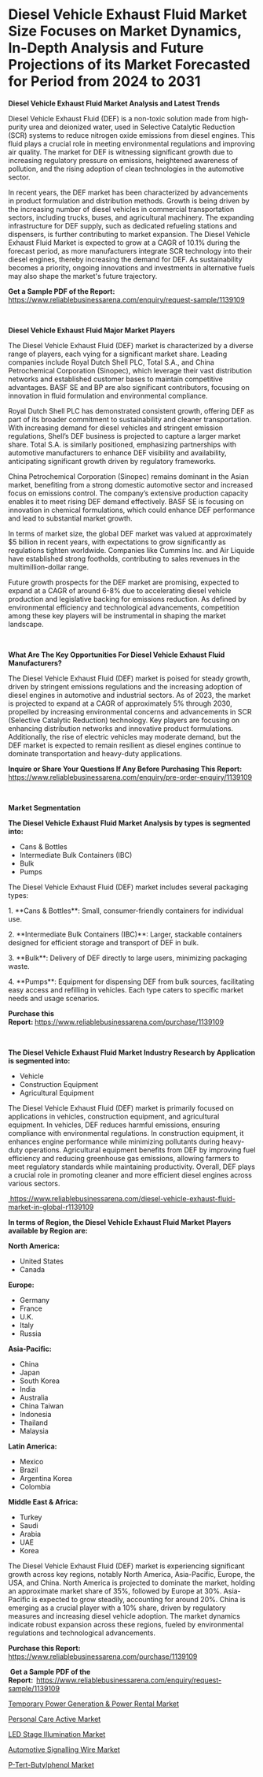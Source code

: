 <p><h1>Diesel Vehicle Exhaust Fluid Market Size Focuses on Market Dynamics, In-Depth Analysis and Future Projections of its Market Forecasted for Period from 2024 to 2031</h1></p><p><strong>Diesel Vehicle Exhaust Fluid Market Analysis and Latest Trends</strong></p>
<p><p>Diesel Vehicle Exhaust Fluid (DEF) is a non-toxic solution made from high-purity urea and deionized water, used in Selective Catalytic Reduction (SCR) systems to reduce nitrogen oxide emissions from diesel engines. This fluid plays a crucial role in meeting environmental regulations and improving air quality. The market for DEF is witnessing significant growth due to increasing regulatory pressure on emissions, heightened awareness of pollution, and the rising adoption of clean technologies in the automotive sector.</p><p>In recent years, the DEF market has been characterized by advancements in product formulation and distribution methods. Growth is being driven by the increasing number of diesel vehicles in commercial transportation sectors, including trucks, buses, and agricultural machinery. The expanding infrastructure for DEF supply, such as dedicated refueling stations and dispensers, is further contributing to market expansion. The Diesel Vehicle Exhaust Fluid Market is expected to grow at a CAGR of 10.1% during the forecast period, as more manufacturers integrate SCR technology into their diesel engines, thereby increasing the demand for DEF. As sustainability becomes a priority, ongoing innovations and investments in alternative fuels may also shape the market's future trajectory.</p></p>
<p><strong>Get a Sample PDF of the Report:&nbsp;</strong> <a href="https://www.reliablebusinessarena.com/enquiry/request-sample/1139109?utm_campaign=1610&utm_medium=2&utm_source=Github&utm_content=ia&utm_term=14102024&utm_id=diesel-vehicle-exhaust-fluid">https://www.reliablebusinessarena.com/enquiry/request-sample/1139109</a></p>
<p>&nbsp;</p>
<p><strong>Diesel Vehicle Exhaust Fluid Major Market Players</strong></p>
<p><p>The Diesel Vehicle Exhaust Fluid (DEF) market is characterized by a diverse range of players, each vying for a significant market share. Leading companies include Royal Dutch Shell PLC, Total S.A., and China Petrochemical Corporation (Sinopec), which leverage their vast distribution networks and established customer bases to maintain competitive advantages. BASF SE and BP are also significant contributors, focusing on innovation in fluid formulation and environmental compliance.</p><p>Royal Dutch Shell PLC has demonstrated consistent growth, offering DEF as part of its broader commitment to sustainability and cleaner transportation. With increasing demand for diesel vehicles and stringent emission regulations, Shell’s DEF business is projected to capture a larger market share. Total S.A. is similarly positioned, emphasizing partnerships with automotive manufacturers to enhance DEF visibility and availability, anticipating significant growth driven by regulatory frameworks.</p><p>China Petrochemical Corporation (Sinopec) remains dominant in the Asian market, benefiting from a strong domestic automotive sector and increased focus on emissions control. The company’s extensive production capacity enables it to meet rising DEF demand effectively. BASF SE is focusing on innovation in chemical formulations, which could enhance DEF performance and lead to substantial market growth.</p><p>In terms of market size, the global DEF market was valued at approximately $5 billion in recent years, with expectations to grow significantly as regulations tighten worldwide. Companies like Cummins Inc. and Air Liquide have established strong footholds, contributing to sales revenues in the multimillion-dollar range. </p><p>Future growth prospects for the DEF market are promising, expected to expand at a CAGR of around 6-8% due to accelerating diesel vehicle production and legislative backing for emissions reduction. As defined by environmental efficiency and technological advancements, competition among these key players will be instrumental in shaping the market landscape.</p></p>
<p>&nbsp;</p>
<p><strong>What Are The Key Opportunities For Diesel Vehicle Exhaust Fluid Manufacturers?</strong></p>
<p><p>The Diesel Vehicle Exhaust Fluid (DEF) market is poised for steady growth, driven by stringent emissions regulations and the increasing adoption of diesel engines in automotive and industrial sectors. As of 2023, the market is projected to expand at a CAGR of approximately 5% through 2030, propelled by increasing environmental concerns and advancements in SCR (Selective Catalytic Reduction) technology. Key players are focusing on enhancing distribution networks and innovative product formulations. Additionally, the rise of electric vehicles may moderate demand, but the DEF market is expected to remain resilient as diesel engines continue to dominate transportation and heavy-duty applications.</p></p>
<p><strong>Inquire or Share Your Questions If Any Before Purchasing This Report:</strong> <a href="https://www.reliablebusinessarena.com/enquiry/pre-order-enquiry/1139109?utm_campaign=1610&utm_medium=2&utm_source=Github&utm_content=ia&utm_term=14102024&utm_id=diesel-vehicle-exhaust-fluid">https://www.reliablebusinessarena.com/enquiry/pre-order-enquiry/1139109</a></p>
<p>&nbsp;</p>
<p><strong>Market Segmentation</strong></p>
<p><strong>The Diesel Vehicle Exhaust Fluid Market Analysis by types is segmented into:</strong></p>
<p><ul><li>Cans & Bottles</li><li>Intermediate Bulk Containers (IBC)</li><li>Bulk</li><li>Pumps</li></ul></p>
<p><p>The Diesel Vehicle Exhaust Fluid (DEF) market includes several packaging types: </p><p>1. **Cans & Bottles**: Small, consumer-friendly containers for individual use. </p><p>2. **Intermediate Bulk Containers (IBC)**: Larger, stackable containers designed for efficient storage and transport of DEF in bulk. </p><p>3. **Bulk**: Delivery of DEF directly to large users, minimizing packaging waste. </p><p>4. **Pumps**: Equipment for dispensing DEF from bulk sources, facilitating easy access and refilling in vehicles. Each type caters to specific market needs and usage scenarios.</p></p>
<p><strong>Purchase this Report:&nbsp;</strong><a href="https://www.reliablebusinessarena.com/purchase/1139109?utm_campaign=1610&utm_medium=2&utm_source=Github&utm_content=ia&utm_term=14102024&utm_id=diesel-vehicle-exhaust-fluid">https://www.reliablebusinessarena.com/purchase/1139109</a></p>
<p>&nbsp;</p>
<p><strong>The Diesel Vehicle Exhaust Fluid Market Industry Research by Application is segmented into:</strong></p>
<p><ul><li>Vehicle</li><li>Construction Equipment</li><li>Agricultural Equipment</li></ul></p>
<p><p>The Diesel Vehicle Exhaust Fluid (DEF) market is primarily focused on applications in vehicles, construction equipment, and agricultural equipment. In vehicles, DEF reduces harmful emissions, ensuring compliance with environmental regulations. In construction equipment, it enhances engine performance while minimizing pollutants during heavy-duty operations. Agricultural equipment benefits from DEF by improving fuel efficiency and reducing greenhouse gas emissions, allowing farmers to meet regulatory standards while maintaining productivity. Overall, DEF plays a crucial role in promoting cleaner and more efficient diesel engines across various sectors.</p></p>
<p><a href="https://www.reliablebusinessarena.com/diesel-vehicle-exhaust-fluid-market-in-global-r1139109?utm_campaign=1610&utm_medium=2&utm_source=Github&utm_content=ia&utm_term=14102024&utm_id=diesel-vehicle-exhaust-fluid">&nbsp;https://www.reliablebusinessarena.com/diesel-vehicle-exhaust-fluid-market-in-global-r1139109</a></p>
<p><strong>In terms of Region, the Diesel Vehicle Exhaust Fluid Market Players available by Region are:</strong></p>
<p>
    <p> <strong> North America: </strong>
        <ul>
            <li>United States</li>
            <li>Canada</li>
        </ul>
        </p> 
    <p> <strong> Europe: </strong>
        <ul>
            <li>Germany</li>
            <li>France</li>
            <li>U.K.</li>
            <li>Italy</li>
            <li>Russia</li>
        </ul>
        </p> 
    <p> <strong> Asia-Pacific: </strong>
        <ul>
            <li>China</li>
            <li>Japan</li>
            <li>South Korea</li>
            <li>India</li>
            <li>Australia</li>
            <li>China Taiwan</li>
            <li>Indonesia</li>
            <li>Thailand</li>
            <li>Malaysia</li>
        </ul>
        </p> 
    <p> <strong> Latin America: </strong>
        <ul>
            <li>Mexico</li>
            <li>Brazil</li>
            <li>Argentina Korea</li>
            <li>Colombia</li>
        </ul>
        </p> 
    <p> <strong> Middle East & Africa: </strong>
        <ul>
            <li>Turkey</li>
            <li>Saudi</li>
            <li>Arabia</li>
            <li>UAE</li>
            <li>Korea</li>
        </ul>
    </p>
    </p>
<p><p>The Diesel Vehicle Exhaust Fluid (DEF) market is experiencing significant growth across key regions, notably North America, Asia-Pacific, Europe, the USA, and China. North America is projected to dominate the market, holding an approximate market share of 35%, followed by Europe at 30%. Asia-Pacific is expected to grow steadily, accounting for around 20%. China is emerging as a crucial player with a 10% share, driven by regulatory measures and increasing diesel vehicle adoption. The market dynamics indicate robust expansion across these regions, fueled by environmental regulations and technological advancements.</p></p>
<p><strong>Purchase this Report: </strong><a href="https://www.reliablebusinessarena.com/purchase/1139109?utm_campaign=1610&utm_medium=2&utm_source=Github&utm_content=ia&utm_term=14102024&utm_id=diesel-vehicle-exhaust-fluid">https://www.reliablebusinessarena.com/purchase/1139109</a></p>
<p>&nbsp;<strong>Get a Sample PDF of the Report:&nbsp;&nbsp;</strong><a href="https://www.reliablebusinessarena.com/enquiry/request-sample/1139109?utm_campaign=1610&utm_medium=2&utm_source=Github&utm_content=ia&utm_term=14102024&utm_id=diesel-vehicle-exhaust-fluid">https://www.reliablebusinessarena.com/enquiry/request-sample/1139109</a></p>
<p><strong></strong></p>
<p><p><a href="https://www.linkedin.com/pulse/global-temporary-power-generation-rental-market-trends-innovations-qkt9e?utm_campaign=1610&utm_medium=2&utm_source=Github&utm_content=ia&utm_term=14102024&utm_id=diesel-vehicle-exhaust-fluid">Temporary Power Generation & Power Rental Market</a></p><p><a href="https://www.linkedin.com/pulse/personal-care-active-market-indicators-size-regional-breakdown-jsxoc?utm_campaign=1610&utm_medium=2&utm_source=Github&utm_content=ia&utm_term=14102024&utm_id=diesel-vehicle-exhaust-fluid">Personal Care Active Market</a></p><p><a href="https://www.linkedin.com/pulse/global-led-stage-illumination-market-trends-innovations-forward-looking-dlzee?utm_campaign=1610&utm_medium=2&utm_source=Github&utm_content=ia&utm_term=14102024&utm_id=diesel-vehicle-exhaust-fluid">LED Stage Illumination Market</a></p><p><a href="https://www.linkedin.com/pulse/automotive-signalling-wire-market-global-regional-analysis-focus-0klje?trk=public_post_embed_feed-article-content&utm_campaign=1610&utm_medium=2&utm_source=Github&utm_content=ia&utm_term=14102024&utm_id=diesel-vehicle-exhaust-fluid">Automotive Signalling Wire Market</a></p><p><a href="https://www.linkedin.com/pulse/future-p-tert-butylphenol-market-global-forecast-trends-2024--5wy3e?utm_campaign=1610&utm_medium=2&utm_source=Github&utm_content=ia&utm_term=14102024&utm_id=diesel-vehicle-exhaust-fluid">P-Tert-Butylphenol Market</a></p></p>